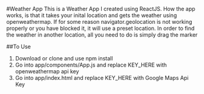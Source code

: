 #Weather App
This is a Weather App I created using ReactJS. How the app works, is that it takes your inital 
location and gets the weather using openweathermap. If for some reason navigator.geolocation is
not working properly or you have blocked it, it will use a preset location. In order to find the 
weather in another location, all you need to do is simply drag the marker

##To Use
 1) Download or clone and use npm install 
 2) Go into app/components/App.js and replace KEY_HERE with openweathermap api key 
 3) Go into app/index.html and replace KEY_HERE with Google Maps Api Key 






